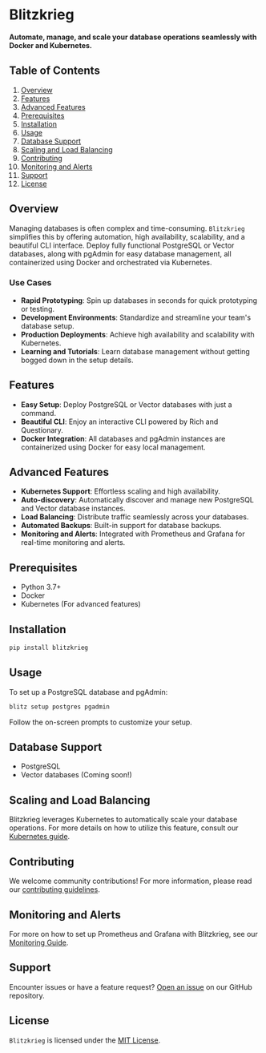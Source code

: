# Blitzkrieg

**Automate, manage, and scale your database operations seamlessly with Docker and Kubernetes.**

## Table of Contents

1. [Overview](#overview)
2. [Features](#features)
3. [Advanced Features](#advanced-features)
4. [Prerequisites](#prerequisites)
5. [Installation](#installation)
6. [Usage](#usage)
7. [Database Support](#database-support)
8. [Scaling and Load Balancing](#scaling-and-load-balancing)
9. [Contributing](#contributing)
10. [Monitoring and Alerts](#monitoring-and-alerts)
11. [Support](#support)
12. [License](#license)

## Overview

Managing databases is often complex and time-consuming. `Blitzkrieg` simplifies this by offering automation, high availability, scalability, and a beautiful CLI interface. Deploy fully functional PostgreSQL or Vector databases, along with pgAdmin for easy database management, all containerized using Docker and orchestrated via Kubernetes.

### Use Cases

- **Rapid Prototyping**: Spin up databases in seconds for quick prototyping or testing.
- **Development Environments**: Standardize and streamline your team's database setup.
- **Production Deployments**: Achieve high availability and scalability with Kubernetes.
- **Learning and Tutorials**: Learn database management without getting bogged down in the setup details.

## Features

- **Easy Setup**: Deploy PostgreSQL or Vector databases with just a command.
- **Beautiful CLI**: Enjoy an interactive CLI powered by Rich and Questionary.
- **Docker Integration**: All databases and pgAdmin instances are containerized using Docker for easy local management.

## Advanced Features

- **Kubernetes Support**: Effortless scaling and high availability.
- **Auto-discovery**: Automatically discover and manage new PostgreSQL and Vector database instances.
- **Load Balancing**: Distribute traffic seamlessly across your databases.
- **Automated Backups**: Built-in support for database backups.
- **Monitoring and Alerts**: Integrated with Prometheus and Grafana for real-time monitoring and alerts.

## Prerequisites

- Python 3.7+
- Docker
- Kubernetes (For advanced features)

## Installation

```bash
pip install blitzkrieg
```

## Usage

To set up a PostgreSQL database and pgAdmin:

```bash
blitz setup postgres pgadmin
```

Follow the on-screen prompts to customize your setup.

## Database Support

- PostgreSQL
- Vector databases (Coming soon!)

## Scaling and Load Balancing

Blitzkrieg leverages Kubernetes to automatically scale your database operations. For more details on how to utilize this feature, consult our [Kubernetes guide](./KUBERNETES_GUIDE.md).

## Contributing

We welcome community contributions! For more information, please read our [contributing guidelines](./CONTRIBUTING.md).

## Monitoring and Alerts

For more on how to set up Prometheus and Grafana with Blitzkrieg, see our [Monitoring Guide](./MONITORING_GUIDE.md).

## Support

Encounter issues or have a feature request? [Open an issue](https://github.com/yourusername/Blitzkrieg/issues) on our GitHub repository.

## License

`Blitzkrieg` is licensed under the [MIT License](./LICENSE).

